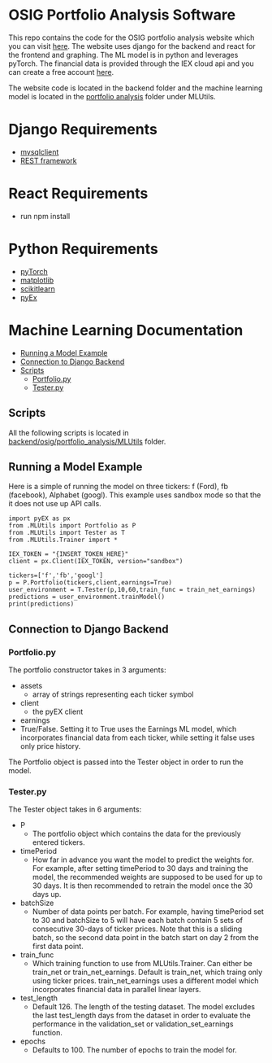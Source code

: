 # OSIG Portfolio Analysis Software
This repo contains the code for the OSIG portfolio analysis website which you can visit [here]("").
The website uses django for the backend and react for the frontend and graphing. The ML model is in python and leverages pyTorch. The financial data is provided through the IEX cloud api and you can create a free account [here](https://www.iexcloud.io/core-data/).

The website code is located in the backend folder and the machine learning model is located in the [portfolio analysis](https://github.com/BraedenKuether/Capstone/tree/main/backend/osig/portfolio_analysis) folder under MLUtils.


# Django Requirements
* [mysqlclient](https://pypi.org/project/mysqlclient/)
* [REST framework](https://www.django-rest-framework.org/#installation)
  
# React Requirements
* run npm install

# Python Requirements
* [pyTorch](https://pytorch.org/get-started/locally/#windows-installation)
* [matplotlib](https://matplotlib.org/stable/users/installing.html)
* [scikitlearn](https://scikit-learn.org/stable/install.html)
* [pyEx](https://pyex.readthedocs.io/en/latest/)

# Machine Learning Documentation
* [Running a Model Example](#running-a-model-example)
* [Connection to Django Backend](#connection-to-django-backend)
* [Scripts](#scripts)
  * [Portfolio.py](#portfoliopy)
  * [Tester.py](#testerpy)
  
## Scripts
All the following scripts is located in [backend/osig/portfolio_analysis/MLUtils](https://github.com/BraedenKuether/Capstone/tree/main/backend/osig/portfolio_analysis/MLUtils) folder.

## Running a Model Example
Here is a simple of running the model on three tickers: f (Ford), fb (facebook), Alphabet (googl). This example uses sandbox mode so that the it does not use up API calls.
```
import pyEX as px
from .MLUtils import Portfolio as P
from .MLUtils import Tester as T
from .MLUtils.Trainer import *

IEX_TOKEN = "{INSERT_TOKEN_HERE}"
client = px.Client(IEX_TOKEN, version="sandbox")

tickers=['f','fb','googl']
p = P.Portfolio(tickers,client,earnings=True)
user_environment = T.Tester(p,10,60,train_func = train_net_earnings)
predictions = user_environment.trainModel()
print(predictions)
```

## Connection to Django Backend

### Portfolio.py
The portfolio constructor takes in 3 arguments:
* assets
  * array of strings representing each ticker symbol
* client
  * the pyEX client 
* earnings
*   True/False. Setting it to True uses the Earnings ML model, which incorporates financial data from each ticker, while setting it false uses only price history. 

The Portfolio object is passed into the Tester object in order to run the model.

### Tester.py
The Tester object takes in 6 arguments:
* P
  * The portfolio object which contains the data for the previously entered tickers.
* timePeriod 
  * How far in advance you want the model to predict the weights for. For example, after setting timePeriod to 30 days and training the model, the recommended weights are supposed to be used for up to 30 days. It is then recommended to retrain the model once the 30 days up.
* batchSize
  *  Number of data points per batch. For example, having timePeriod set to 30 and batchSize to 5 will have each batch contain 5 sets of consecutive 30-days of ticker prices. Note that this is a sliding batch, so the second data point in the batch start on day 2 from the first data point.
* train_func
  * Which training function to use from MLUtils.Trainer. Can either be train_net or train_net_earnings. Default is train_net, which traing only using ticker prices. train_net_earnings uses a different model which incorporates financial data in parallel linear layers.
* test_length
  * Default 126. The length of the testing dataset. The model excludes the last test_length days from the dataset in order to evaluate the performance in the validation_set or validation_set_earnings function.
* epochs
  * Defaults to 100. The number of epochs to train the model for.

